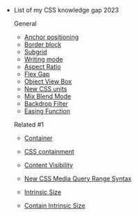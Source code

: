 - List of my CSS knowledge gap 2023

  General
  - [Anchor positioning](my-state-of-css-list/anchor-positioning.md)
  - [Border block](my-state-of-css-list/border-block.md)
  - [Subgrid](my-state-of-css-list/subgrid.md)
  - [Writing mode](my-state-of-css-list/writing-mode.md)
  - [Aspect Ratio](my-state-of-css-list/aspect-ratio.md)
  - [Flex Gap](my-state-of-css-list/flex-gap.md)
  - [Object View Box](my-state-of-css-list/object-view-box.md)
  - [New CSS units](my-state-of-css-list/new-css-units.md)
  - [Mix Blend Mode](my-state-of-css-list/mix-blend-mode.md)
  - [Backdrop Filter](my-state-of-css-list/backdrop-filter.md)
  - [Easing Function](my-state-of-css-list/easing-function.md)

  Related #1
  - [Container](my-state-of-css-list/container.md)
  - [CSS containment](my-state-of-css-list/css-containment.md)
  - [Content Visibility](my-state-of-css-list/content-visibility.md)
  - [New CSS Media Query Range Syntax](my-state-of-css-list/new-mediaquery-range.md)

  - [Intrinsic Size](my-state-of-css-list/intrinsic-size.md)
  - [Contain Intrinsic Size](my-state-of-css-list/contain-intrinsic-size.md)

